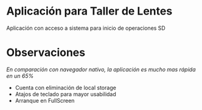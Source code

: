 # Aplicación para Taller de Lentes
Aplicación con acceso a sistema para inicio de operaciones SD

# Observaciones
*En comparación con navegador nativo, la aplicación es mucho mas rápida en un 65%*

* Cuenta con eliminación de local storage
* Atajos de teclado para mayor usabilidad
* Arranque en FullScreen
